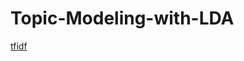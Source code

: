 # Topic-Modeling-with-LDA

[tfidf](file:///C:/Users/annas/repos/Topic-Modeling-with-LDA/figures/bow.html#topic=0&lambda=1&term=)

